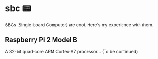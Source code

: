 # sbc 📟

SBCs (Single-board Computer) are cool. Here's my experience with them.

## Raspberry Pi 2 Model B

A 32-bit quad-core ARM Cortex-A7 processor... (To be continued)
